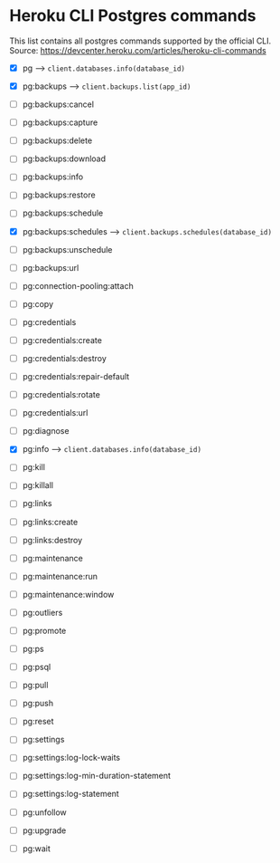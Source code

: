 # Heroku CLI Postgres commands

This list contains all postgres commands supported by the official CLI.
Source: https://devcenter.heroku.com/articles/heroku-cli-commands

- [x] pg --> `client.databases.info(database_id)`

- [x] pg:backups --> `client.backups.list(app_id)`

- [ ] pg:backups:cancel

- [ ] pg:backups:capture

- [ ] pg:backups:delete

- [ ] pg:backups:download

- [ ] pg:backups:info

- [ ] pg:backups:restore

- [ ] pg:backups:schedule

- [x] pg:backups:schedules --> `client.backups.schedules(database_id)`

- [ ] pg:backups:unschedule

- [ ] pg:backups:url

- [ ] pg:connection-pooling:attach

- [ ] pg:copy

- [ ] pg:credentials

- [ ] pg:credentials:create

- [ ] pg:credentials:destroy

- [ ] pg:credentials:repair-default

- [ ] pg:credentials:rotate

- [ ] pg:credentials:url

- [ ] pg:diagnose

- [x] pg:info --> `client.databases.info(database_id)`

- [ ] pg:kill

- [ ] pg:killall

- [ ] pg:links

- [ ] pg:links:create

- [ ] pg:links:destroy

- [ ] pg:maintenance

- [ ] pg:maintenance:run

- [ ] pg:maintenance:window

- [ ] pg:outliers

- [ ] pg:promote

- [ ] pg:ps

- [ ] pg:psql

- [ ] pg:pull

- [ ] pg:push

- [ ] pg:reset

- [ ] pg:settings

- [ ] pg:settings:log-lock-waits

- [ ] pg:settings:log-min-duration-statement

- [ ] pg:settings:log-statement

- [ ] pg:unfollow

- [ ] pg:upgrade

- [ ] pg:wait
